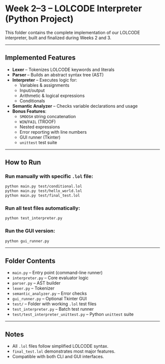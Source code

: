 # Week 2–3 – LOLCODE Interpreter (Python Project)

This folder contains the complete implementation of our LOLCODE interpreter, built and finalized during Weeks 2 and 3.

---

## Implemented Features

- **Lexer** – Tokenizes LOLCODE keywords and literals
- **Parser** – Builds an abstract syntax tree (AST)
- **Interpreter** – Executes logic for:
  - Variables & assignments
  - Input/output
  - Arithmetic & logical expressions
  - Conditionals
- **Semantic Analyzer** – Checks variable declarations and usage
- **Bonus Features**:
  - `SMOOSH` string concatenation
  - `WIN`/`FAIL` (TROOF)
  - Nested expressions
  - Error reporting with line numbers
  - GUI runner (Tkinter)
  - `unittest` test suite

---

## How to Run

### Run manually with specific `.lol` file:

```bash
python main.py test/conditional.lol
python main.py test/hello_world.lol
python main.py test/final_test.lol
```

### Run all test files automatically:

```bash
python test_interpreter.py
```

### Run the GUI version:

```bash
python gui_runner.py
```

---

## Folder Contents

- `main.py` – Entry point (command-line runner)
- `interpreter.py` – Core evaluator logic
- `parser.py` – AST builder
- `lexer.py` – Tokenizer
- `semantic_analyzer.py` – Error checks
- `gui_runner.py` – Optional Tkinter GUI
- `test/` – Folder with working `.lol` test files
- `test_interpreter.py` – Batch test runner
- `test/test_interpreter_unittest.py` – Python `unittest` suite

---

## Notes

- All `.lol` files follow simplified LOLCODE syntax.
- `final_test.lol` demonstrates most major features.
- Compatible with both CLI and GUI interfaces.
